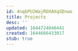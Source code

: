 ```yaml
---
id: 4nqbPU2WajRDXAXqSDnwo
title: Projects
desc: ''
updated: 1644724046441
created: 1644666433017
stub: true
---
```


